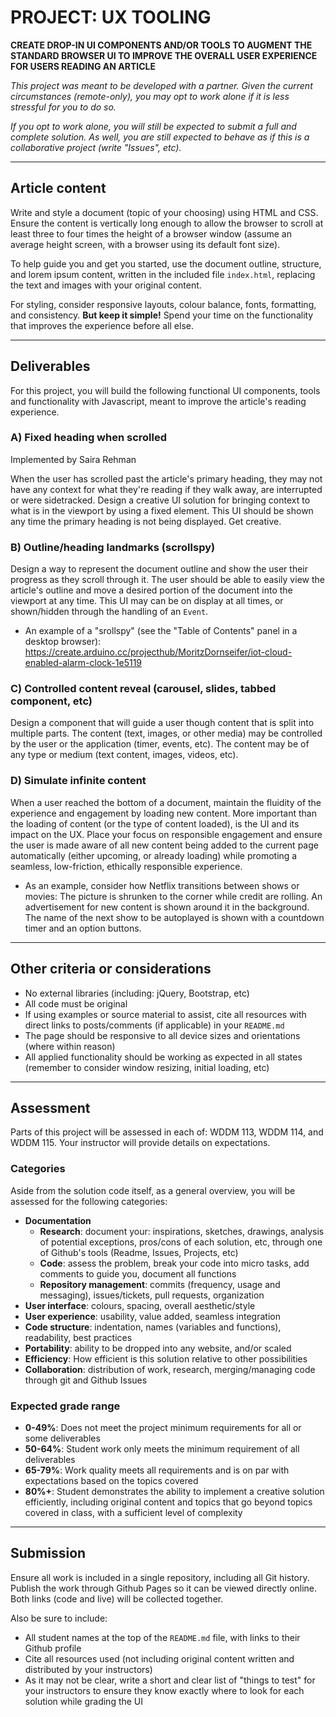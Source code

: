 # PROJECT: UX TOOLING

**CREATE DROP-IN UI COMPONENTS AND/OR TOOLS TO AUGMENT THE STANDARD BROWSER UI TO IMPROVE THE OVERALL USER EXPERIENCE FOR USERS READING AN ARTICLE**

_This project was meant to be developed with a partner. Given the current circumstances (remote-only), you may opt to work alone if it is less stressful for you to do so._ 

_If you opt to work alone, you will still be expected to submit a full and complete solution. As well, you are still expected to behave as if this is a collaborative project (write "Issues", etc)._

---

## Article content

Write and style a document (topic of your choosing) using HTML and CSS. Ensure the content is vertically long enough to allow the browser to scroll at least three to four times the height of a browser window (assume an average height screen, with a browser using its default font size).

To help guide you and get you started, use the document outline, structure, and lorem ipsum content, written in the included file `index.html`, replacing the text and images with your original content.

For styling, consider responsive layouts, colour balance, fonts, formatting, and consistency. **But keep it simple!** Spend your time on the functionality that improves the experience before all else.

---

## Deliverables

For this project, you will build the following functional UI components, tools and functionality with Javascript, meant to improve the article's reading experience.

### A) Fixed heading when scrolled 
Implemented by Saira Rehman

When the user has scrolled past the article's primary heading, they may not have any context for what they're reading if they walk away, are interrupted or were sidetracked. Design a creative UI solution for bringing context to what is in the viewport by using a fixed element. This UI should be shown any time the primary heading is not being displayed. Get creative.

### B) Outline/heading landmarks (scrollspy)

Design a way to represent the document outline and show the user their progress as they scroll through it. The user should be able to easily view the article's outline and move a desired portion of the document into the viewport at any time. This UI may can be on display at all times, or shown/hidden through the handling of an `Event`.

   - An example of a "srollspy" (see the "Table of Contents" panel in a desktop browser): https://create.arduino.cc/projecthub/MoritzDornseifer/iot-cloud-enabled-alarm-clock-1e5119

### C) Controlled content reveal (carousel, slides, tabbed component, etc)

Design a component that will guide a user though content that is split into multiple parts. The content (text, images, or other media) may be controlled by the user or the application (timer, events, etc). The content may be of any type or medium (text content, images, videos, etc).

### D) Simulate infinite content

When a user reached the bottom of a document, maintain the fluidity of the experience and engagement by loading new content. More important than the loading of content (or the type of content loaded), is the UI and its impact on the UX. Place your focus on responsible engagement and ensure the user is made aware of all new content being added to the current page automatically (either upcoming, or already loading) while promoting a seamless, low-friction, ethically responsible experience. 

   - As an example, consider how Netflix transitions between shows or movies: The picture is shrunken to the corner while credit are rolling. An advertisement for new content is shown around it in the background. The name of the next show to be autoplayed is shown with a countdown timer and an option buttons.

---

## Other criteria or considerations

- No external libraries (including: jQuery, Bootstrap, etc)
- All code must be original
- If using examples or source material to assist, cite all resources with direct links to posts/comments (if applicable) in your `README.md`
- The page should be responsive to all device sizes and orientations (where within reason)
- All applied functionality should be working as expected in all states (remember to consider window resizing, initial loading, etc)

---

## Assessment

Parts of this project will be assessed in each of: WDDM 113, WDDM 114, and WDDM 115. Your instructor will provide details on expectations. 

### Categories

Aside from the solution code itself, as a general overview, you will be assessed for the following categories:

- **Documentation**
  - **Research**: document your: inspirations, sketches, drawings, analysis of potential exceptions, pros/cons of each solution, etc, through one of Github's tools (Readme, Issues, Projects, etc)
  - **Code**: assess the problem, break your code into micro tasks, add comments to guide you, document all functions
  - **Repository management**: commits (frequency, usage and messaging), issues/tickets, pull requests, organization
- **User interface**: colours, spacing, overall aesthetic/style
- **User experience**: usability, value added, seamless integration
- **Code structure**: indentation, names (variables and functions), readability, best practices
- **Portability**: ability to be dropped into any website, and/or scaled
- **Efficiency**: How efficient is this solution relative to other possibilities
- **Collaboration**: distribution of work, research, merging/managing code through git and Github Issues

### Expected grade range

- **0-49%**: Does not meet the project minimum requirements for all or some deliverables
- **50-64%**: Student work only meets the minimum requirement of all deliverables
- **65-79%**: Work quality meets all requirements and is on par with expectations based on the topics covered
- **80%+**: Student demonstrates the ability to implement a creative solution efficiently, including original content and topics that go beyond topics covered in class, with a sufficient level of complexity

---

## Submission

Ensure all work is included in a single repository, including all Git history. Publish the work through Github Pages so it can be viewed directly online. Both links (code and live) will be collected together.

Also be sure to include:

- All student names at the top of the `README.md` file, with links to their Github profile
- Cite all resources used (not including original content written and distributed by your instructors)
- As it may not be clear, write a short and clear list of "things to test" for your instructors to ensure they know exactly where to look for each solution while grading the UI
